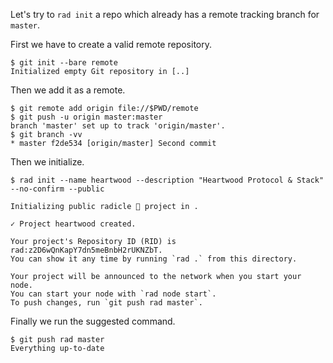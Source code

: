 Let's try to `rad init` a repo which already has a remote tracking branch for `master`.

First we have to create a valid remote repository.

```
$ git init --bare remote
Initialized empty Git repository in [..]
```

Then we add it as a remote.

```
$ git remote add origin file://$PWD/remote
$ git push -u origin master:master
branch 'master' set up to track 'origin/master'.
$ git branch -vv
* master f2de534 [origin/master] Second commit
```

Then we initialize.

```
$ rad init --name heartwood --description "Heartwood Protocol & Stack" --no-confirm --public

Initializing public radicle 👾 project in .

✓ Project heartwood created.

Your project's Repository ID (RID) is rad:z2D6wQnKapY7dn5meBnbH2rUKNZbT.
You can show it any time by running `rad .` from this directory.

Your project will be announced to the network when you start your node.
You can start your node with `rad node start`.
To push changes, run `git push rad master`.
```

Finally we run the suggested command.

``` (stderr)
$ git push rad master
Everything up-to-date
```

